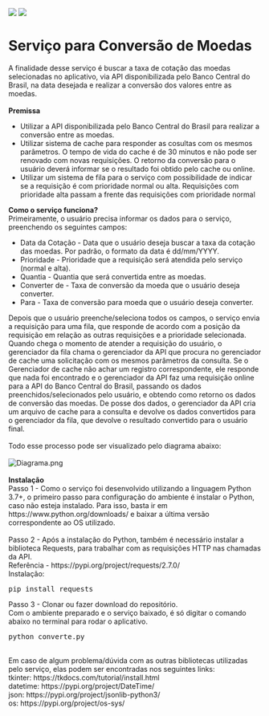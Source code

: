<a href="https://www.linkedin.com/in/fabiocamposgp/" target="blank"><img src="https://img.shields.io/badge/Author-Fabio%20Campos-green" /></a> <img src="https://img.shields.io/badge/python-3.7%2B-blue" />

<h1>Serviço para Conversão de Moedas</h1>
A finalidade desse serviço é buscar a taxa de cotação das moedas selecionadas no aplicativo, via API disponibilizada pelo Banco Central do Brasil, na data desejada e realizar a conversão dos valores entre as moedas.
<br><br>
<b>Premissa</b>
<ul>
    <li>Utilizar a API disponibilizada pelo Banco Central do Brasil para realizar a conversão entre as moedas.</li>
    <li>Utilizar sistema de cache para responder as cosultas com os mesmos parâmetros. O tempo de vida do cache é de 30 minutos e não pode ser renovado com novas requisições. O retorno da conversão para o usuário deverá informar se o resultado foi obtido pelo cache ou online.</li>
    <li>Utilizar um sistema de fila para o serviço com possibilidade de indicar se a requisição é com prioridade normal ou alta. Requisições com prioridade alta passam a frente das requisições com prioridade normal</li>
</ul>

<b>Como o serviço funciona?</b><br>
Primeiramente, o usuário precisa informar os dados para o serviço, preenchendo os seguintes campos:
<ul>
  <li>Data da Cotação - Data que o usuário deseja buscar a taxa da cotação das moedas. Por padrão, o formato da data é dd/mm/YYYY.</li>
  <li>Prioridade - Prioridade que a requisição será atendida pelo serviço (normal e alta).</li>
  <li>Quantia - Quantia que será convertida entre as moedas.</li>
  <li>Converter de - Taxa de conversão da moeda que o usuário deseja converter.</li>
  <li>Para - Taxa de conversão para moeda que o usuário deseja converter.</li>
</ul>
Depois que o usuário preenche/seleciona todos os campos, o serviço envia a requisição para uma fila, que responde de acordo com a posição da requisição em relação as outras requisições e a prioridade selecionada. Quando chega o momento de atender a requisição do usuário, o gerenciador da fila chama o gerenciador da API que procura no gerenciador de cache uma solicitação com os mesmos parâmetros da consulta. Se o Gerenciador de cache não achar um registro correspondente, ele responde que nada foi encontrado e o gerenciador da API faz uma requisição online para a API do Banco Central do Brasil, passando os dados preenchidos/selecionados pelo usuário, e obtendo como retorno os dados de conversão das moedas. De posse dos dados, o gerenciador da API cria um arquivo de cache para a consulta e devolve os dados convertidos para o gerenciador da fila, que devolve o resultado convertido para o usuário final.
<br><br>
Todo esse processo pode ser visualizado pelo diagrama abaixo:
<br><br>
<img src="https://github.com/fcampos300/Conversao-Moedas/blob/master/Diagrama.png?raw=true" alt="Diagrama.png">
<br><br>
<b>Instalação</b><br>
Passo 1 - Como o serviço foi desenvolvido utilizando a linguagem Python 3.7+, o primeiro passo para configuração do ambiente é instalar o Python, caso não esteja instalado. Para isso, basta ir em https://www.python.org/downloads/ e baixar a última versão correspondente ao OS utilizado.
<br><br>
Passo 2 - Após a instalação do Python, também é necessário instalar a biblioteca Requests, para trabalhar com as requisições HTTP nas chamadas da API.<br>
Referência - https://pypi.org/project/requests/2.7.0/<br>
Instalação:<br>
<pre>pip install requests</pre>
Passo 3 - Clonar ou fazer download do repositório.<br>
Com o ambiente preparado e o serviço baixado, é só digitar o comando abaixo no terminal para rodar o aplicativo.
<pre>python converte.py</pre>
<br>
Em caso de algum problema/dúvida com as outras bibliotecas utilizadas pelo serviço, elas podem ser encontradas nos seguintes links:<br>
tkinter: https://tkdocs.com/tutorial/install.html<br>
datetime: https://pypi.org/project/DateTime/<br>
json: https://pypi.org/project/jsonlib-python3/<br>
os: https://pypi.org/project/os-sys/<br>
